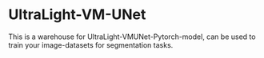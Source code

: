 # UltraLight-VM-UNet
This is a warehouse for UltraLight-VMUNet-Pytorch-model, can be used to train your image-datasets for segmentation tasks.
